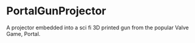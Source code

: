 # PortalGunProjector
 A projector embedded into a sci fi 3D printed gun from the popular Valve Game, Portal.
